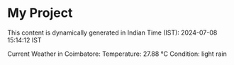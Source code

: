 # My Project

This content is dynamically generated in Indian Time (IST): 2024-07-08 15:14:12 IST


Current Weather in Coimbatore:
Temperature: 27.88 °C
Condition: light rain
